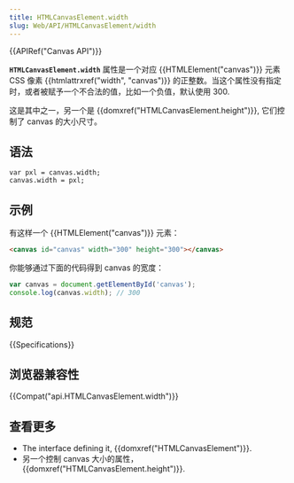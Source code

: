 ```yaml
---
title: HTMLCanvasElement.width
slug: Web/API/HTMLCanvasElement/width
---
```

{{APIRef("Canvas API")}}

**`HTMLCanvasElement.width`** 属性是一个对应 {{HTMLElement("canvas")}} 元素 CSS 像素 {{htmlattrxref("width", "canvas")}} 的正整数。当这个属性没有指定时，或者被赋予一个不合法的值，比如一个负值，默认使用 300.

这是其中之一，另一个是 {{domxref("HTMLCanvasElement.height")}}, 它们控制了 canvas 的大小尺寸。

## 语法

```plain
var pxl = canvas.width;
canvas.width = pxl;
```

## 示例

有这样一个 {{HTMLElement("canvas")}} 元素：

```html
<canvas id="canvas" width="300" height="300"></canvas>
```

你能够通过下面的代码得到 canvas 的宽度：

```js
var canvas = document.getElementById('canvas');
console.log(canvas.width); // 300
```

## 规范

{{Specifications}}

## 浏览器兼容性

{{Compat("api.HTMLCanvasElement.width")}}

## 查看更多

- The interface defining it, {{domxref("HTMLCanvasElement")}}.
- 另一个控制 canvas 大小的属性，{{domxref("HTMLCanvasElement.height")}}.
